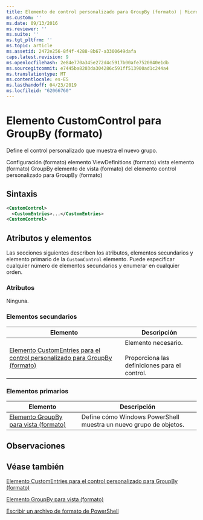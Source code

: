 ```yaml
---
title: Elemento de control personalizado para GroupBy (formato) | Microsoft Docs
ms.custom: ''
ms.date: 09/13/2016
ms.reviewer: ''
ms.suite: ''
ms.tgt_pltfrm: ''
ms.topic: article
ms.assetid: 2472e256-8f4f-4288-8b67-a3300649dafa
caps.latest.revision: 9
ms.openlocfilehash: 2e84e770a345e272d4c5917b00afe7520840e1db
ms.sourcegitcommit: e7445ba8203da304286c591ff513900ad1c244a4
ms.translationtype: MT
ms.contentlocale: es-ES
ms.lasthandoff: 04/23/2019
ms.locfileid: "62066760"
---
```

# <a name="customcontrol-element-for-groupby-format"></a>Elemento CustomControl para GroupBy (formato)

Define el control personalizado que muestra el nuevo grupo.

Configuración (formato) elemento ViewDefinitions (formato) vista elemento (formato) GroupBy elemento de vista (formato) del elemento control personalizado para GroupBy (formato)

## <a name="syntax"></a>Sintaxis

```xml
<CustomControl>
  <CustomEntries>...</CustomEntries>
<CustomControl>
```

## <a name="attributes-and-elements"></a>Atributos y elementos

Las secciones siguientes describen los atributos, elementos secundarios y elemento primario de la `CustomControl` elemento. Puede especificar cualquier número de elementos secundarios y enumerar en cualquier orden.

### <a name="attributes"></a>Atributos

Ninguna.

### <a name="child-elements"></a>Elementos secundarios

|Elemento|Descripción|
|-------------|-----------------|
|[Elemento CustomEntries para el control personalizado para GroupBy (formato)](./customentries-element-for-customcontrol-for-groupby-format.md)|Elemento necesario.<br /><br /> Proporciona las definiciones para el control.|

### <a name="parent-elements"></a>Elementos primarios

|Elemento|Descripción|
|-------------|-----------------|
|[Elemento GroupBy para vista (formato)](./groupby-element-for-view-format.md)|Define cómo Windows PowerShell muestra un nuevo grupo de objetos.|

## <a name="remarks"></a>Observaciones

## <a name="see-also"></a>Véase también

[Elemento CustomEntries para el control personalizado para GroupBy (formato)](./customentries-element-for-customcontrol-for-groupby-format.md)

[Elemento GroupBy para vista (formato)](./groupby-element-for-view-format.md)

[Escribir un archivo de formato de PowerShell](./writing-a-powershell-formatting-file.md)
